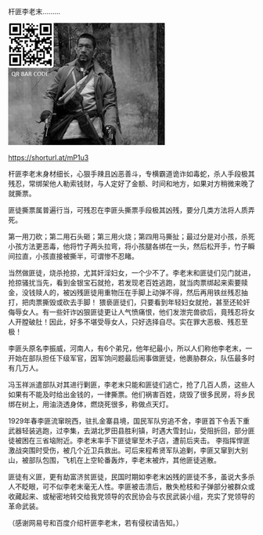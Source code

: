 杆匪李老末.........


![杆匪李老末](https://github.com/ywangnccu/ywang/blob/main/images/LaomoLi.jpg)

https://shorturl.at/mP1u3

杆匪李老末身材细长，心狠手辣且凶恶善斗，专横霸道诡诈如毒蛇，杀人手段极其残忍，常绑架他人勒索钱财，与人定好了金额、时间和地方，如果对方稍微来晚了就撕票。

匪徒撕票属普遍行当，可残忍在李匪头撕票手段极其凶残，要分几类方法将人质弄死。

第一用刀砍；第二用石头砸；第三用火烧；第四用马撕扯；最过分是对小孩，杀死小孩方法更恶毒，他将竹子两头拉弯，将小孩腿各绑在一头，然后松开手，竹子瞬间拉直，小孩直接被撕半，可谓惨不忍睹。

当然做匪徒，烧杀抢掠，尤其奸淫妇女，一个少不了。李老末和匪徒们见门就进，抢掠骚扰当先，看到金银宝石就抢，若发现老百姓逃跑，就当肉票绑起来索要赎金，没钱赎人的，被凶残匪徒用重物压在手脚上动弹不得，然后再用铁丝残忍抽打，把肉票撕毁或砍去手脚！
猥亵匪徒们，只要看到年轻妇女就抢，甚至还轮奸侮辱女人。有一些奸诈凶狠匪徒更让人气愤痛恨，他们发泄完兽欲后，竟残忍将女人开膛破肚！因此，好多不堪受辱女人，只好选择自尽。实在罪大恶极、残忍至极！

李匪头原名李振威，河南人，有6个弟兄，他年纪最小，所以人们称他李老末，一开始在部队担任下级军官，因军饷问题最后闹事做匪徒，他裹胁群众，队伍最多时有几万人。

冯玉祥派遣部队对其进行剿匪，李老末只能和匪徒们逃亡，抢了几百人质，这些人如果有不能及时给出金钱的，一律撕票。他们祸害百姓，烧毁了很多民房，将乡民绑在树上，用油浇透身体，燃烧死很多，称做点天灯。

1929年春李匪流窜皖西，驻扎金寨县境，国民军队穷追不舍，李匪首下令丢下重武器轻装逃跑，过李集，去湖北罗田县胜利镇，时遇大雪封山，受阻折回，部分匪徒被困在三省垴附近。李老末率手下匪徒窜至木子店，遭前后夹击。
李指挥悍匪激战突围时受伤，被几个近卫兵救出。可后来程希贤军队追剿，李匪又窜到大别山，被部队包围，飞机在上空轮番轰炸，李老末被炸，其他匪徒逃散。

匪徒有义匪，更有劫富济贫匪徒，民国时期如李老末凶残的匪徒不多，虽说大多杀人不眨眼，可不似李老末毫无人性。李匪被击溃后，散失枪枝和子弹部分被群众或收藏起来、或秘密地转交给我党领导的农民协会与农民武装小组，充实了党领导的革命武装。

（感谢网易号和百度介绍杆匪李老末，若有侵权请告知。）
